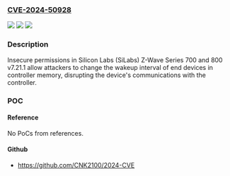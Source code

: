 ### [CVE-2024-50928](https://cve.mitre.org/cgi-bin/cvename.cgi?name=CVE-2024-50928)
![](https://img.shields.io/static/v1?label=Product&message=n%2Fa&color=blue)
![](https://img.shields.io/static/v1?label=Version&message=n%2Fa&color=blue)
![](https://img.shields.io/static/v1?label=Vulnerability&message=n%2Fa&color=brighgreen)

### Description

Insecure permissions in Silicon Labs (SiLabs) Z-Wave Series 700 and 800 v7.21.1 allow attackers to change the wakeup interval of end devices in controller memory, disrupting the device's communications with the controller.

### POC

#### Reference
No PoCs from references.

#### Github
- https://github.com/CNK2100/2024-CVE

